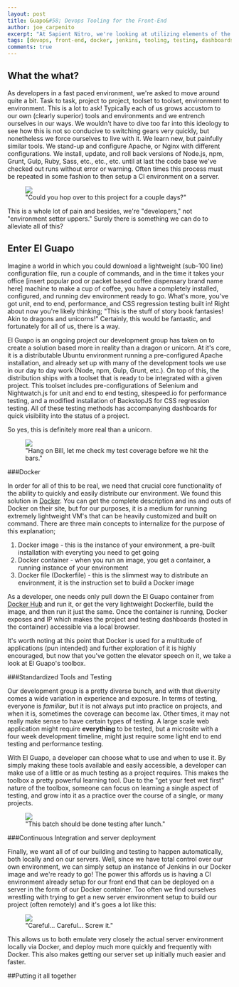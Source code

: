 ```yaml
---
layout: post
title: Guapo&#58; Devops Tooling for the Front-End
author: joe_carpenito
excerpt: "At Sapient Nitro, we're looking at utilizing elements of the devops toolkit to accelerate our work and improve quality and consistency between projects."
tags: [devops, front-end, docker, jenkins, tooling, testing, dashboards]
comments: true
---
```


## What the what?

As developers in a fast paced environment, we're asked to move around quite a bit. Task to task, project to project, toolset to toolset, environment to environment. This is a lot to ask! Typically each of us grows accustom to our own (clearly superior) tools and environments and we entrench ourselves in our ways. We wouldn't have to dive too far into this ideology to see how this is not so conducive to switching gears very quickly, but nonetheless we force ourselves to live with it. We learn new, but painfully similar tools. We stand-up and configure Apache, or Nginx with different configurations. We install, update, and roll back versions of Node.js, npm, Grunt, Gulp, Ruby, Sass, etc., etc., etc. until at last the code base we've checked out runs without error or warning. Often times this process must be repeated in some fashion to then setup a CI environment on a server. 

<figure>
	<a href="https://media.giphy.com/media/xkJ967hJt01gI/giphy.gif"><img src="https://media.giphy.com/media/xkJ967hJt01gI/giphy.gif"></a>
	<figcaption>"Could you hop over to this project for a couple days?"</figcaption>
</figure>

This is a whole lot of pain and besides, we're "developers," not "environment setter uppers." Surely there is something we can do to alleviate all of this?

## Enter El Guapo
Imagine a world in which you could download a lightweight (sub-100 line) configuration file, run a couple of commands, and in the time it takes your office [insert popular pod or packet based coffee dispensary brand name here] machine to make a cup of coffee, you have a completely installed, configured, and running dev environment ready to go. What's more, you've got unit, end to end, performance, and CSS regression testing built in! Right about now you're likely thinking; "This is the stuff of story book fantasies! Akin to dragons and unicorns!" Certainly, this would be fantastic, and fortunately for all of us, there is a way.

El Guapo is an ongoing project our development group has taken on to create a solution based more in reality than a dragon or unicorn. At it's core, it is a distributable Ubuntu environment running a pre-configured Apache installation, and already set up with many of the development tools we use in our day to day work (Node, npm, Gulp, Grunt, etc.). On top of this, the distribution ships with a toolset that is ready to be integrated with a given project. This toolset includes pre-configurations of Selenium and Nightwatch.js for unit and end to end testing, sitespeed.io for performance testing, and a modified installation of BackstopJS for CSS regression testing. All of these testing methods has accompanying dashboards for quick visibility into the status of a project.

So yes, this is definitely more real than a unicorn.

<figure>
	<a href="http://www.thisiswhyimbroke.com/images/unicorn-mask1.jpg"><img src="http://www.thisiswhyimbroke.com/images/unicorn-mask1.jpg"></a>
	<figcaption>"Hang on Bill, let me check my test coverage before we hit the bars."</figcaption>
</figure>

###Docker 

In order for all of this to be real, we need that crucial core functionality of the ability to quickly and easily distribute our environment. We found this solution in [Docker](https://www.docker.com/). You can get the complete description and ins and outs of Docker on their site, but for our purposes, it is a medium for running extremely lightweight VM's that can be heavily customized and built on command. There are three main concepts to internalize for the purpose of this explanation;

 1. Docker image - this is the instance of your environment, a pre-built installation with everyting you need to get going
 2. Docker container - when you run an image, you get a container, a running instance of your environment
 3. Docker file (Dockerfile) - this is the slimmest way to distribute an environment, it is the instruction set to build a Docker image

As a developer, one needs only pull down the El Guapo container from [Docker Hub](https://hub.docker.com/) and run it, or get the very lightweight Dockerfile, build the image, and then run it just the same. Once the container is running, Docker exposes and IP which makes the project and testing dashboards (hosted in the container) accessible via a local browser. 

It's worth noting at this point that Docker is used for a multitude of applications (pun intended) and further exploration of it is highly encouraged, but now that you've gotten the elevator speech on it, we take a look at El Guapo's toolbox.

###Standardized Tools and Testing

Our development group is a pretty diverse bunch, and with that diversity comes a wide variation in experience and exposure. In terms of testing, everyone is *familiar*, but it is not always put into practice on projects, and when it is, sometimes the coverage can become lax. Other times, it may not really make sense to have certain types of testing. A large scale web application might require **everything** to be tested, but a microsite with a four week development timeline, might just require some light end to end testing and performance testing. 

With El Guapo, a developer can choose what to use and when to use it. By simply making these tools available and easily accessible, a developer can make use of a little or as much testing as a project requires. This makes the toolbox a pretty powerful learning tool. Due to the "get your feet wet first" nature of the toolbox, someone can focus on learning a single aspect of testing, and grow into it as a practice over the course of a single, or many projects. 


<figure>
	<a href="https://media.giphy.com/media/RdAA6TFprPmsE/giphy.gif"><img src="https://media.giphy.com/media/RdAA6TFprPmsE/giphy.gif"></a>
	<figcaption>"This batch should be done testing after lunch."</figcaption>
</figure>

###Continuous Integration and server deployment

Finally, we want all of of our building and testing to happen automatically, both locally and on our servers. Well, since we have total control over our own environment, we can simply setup an instance of Jenkins in our Docker image and we're ready to go! The power this affords us is having a CI environment already setup for our front end that can be deployed on a server in the form of our Docker container. Too often we find ourselves wrestling with trying to get a new server environment setup to build our project (often remotely) and it's goes a lot like this:

<figure>
	<a href="https://media.giphy.com/media/PKgRu9KQuZpSg/giphy.gif"><img src="https://media.giphy.com/media/PKgRu9KQuZpSg/giphy.gif"></a>
	<figcaption>"Careful... Careful... Screw it."</figcaption>
</figure>

This allows us to both emulate very closely the actual server environment locally via Docker, and deploy much more quickly and frequently with Docker. This also makes getting our server set up initially much easier and faster.

##Putting it all together



